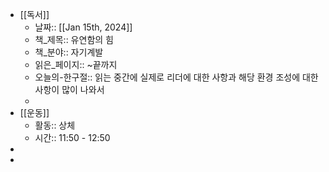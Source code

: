 - [[독서]]
	- 날짜:: [[Jan 15th, 2024]]
	- 책_제목:: 유연함의 힘
	- 책_분야:: 자기계발
	- 읽은_페이지:: ~끝까지
	- 오늘의-한구절::
	  읽는 중간에 실제로 리더에 대한 사항과 해당 환경 조성에 대한 사항이 많이 나와서
	-
- [[운동]]
	- 활동:: 상체
	- 시간:: 11:50 - 12:50
-
-
